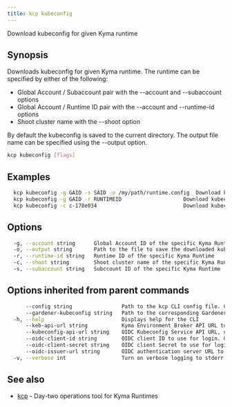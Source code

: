 ```yaml
---
title: kcp kubeconfig
---
```

Download kubeconfig for given Kyma runtime

## Synopsis

Downloads kubeconfig for given Kyma runtime.
The runtime can be specified by either of the following:
  - Global Account / Subaccount pair with the --account and --subaccount options
  - Global Account / Runtime ID pair with the --account and --runtime-id options
  - Shoot cluster name with the --shoot option

By default the kubeconfig is saved to the current directory. The output file name can be specified using the --output option.

```bash
kcp kubeconfig [flags]
```

## Examples

```bash
  kcp kubeconfig -g GAID -s SAID -o /my/path/runtime.config  Download kubeconfig using Global Account ID and Subaccount ID
  kcp kubeconfig -g GAID -r RUNTIMEID                    Download kubeconfig using Global Account ID and Runtime ID
  kcp kubeconfig -c c-178e034                            Download kubeconfig using Shoot cluster name
```

## Options

```bash
  -g, --account string      Global Account ID of the specific Kyma Runtime
  -o, --output string       Path to the file to save the downloaded kubeconfig to. Defaults to <CLUSTER NAME>.yaml in the current directory if not specified.
  -r, --runtime-id string   Runtime ID of the specific Kyma Runtime
  -c, --shoot string        Shoot cluster name of the specific Kyma Runtime
  -s, --subaccount string   Subccount ID of the specific Kyma Runtime
```

## Options inherited from parent commands

```bash
      --config string                Path to the kcp CLI config file. Can also be set via the KCPCONFIG environment variable. Defaults to $HOME/.kcp/config.yaml
      --gardener-kubeconfig string   Path to the corresponding Gardener project kubeconfig file which have permissions to list/get shoots. Can also be set via the KCP_GARDENER_KUBECONFIG environment variable
  -h, --help                         Displays help for the CLI
      --keb-api-url string           Kyma Environment Broker API URL to use for all commands. Can also be set via the KCP_KEB_API_URL environment variable
      --kubeconfig-api-url string    OIDC Kubeconfig Service API URL, used by the kcp kubeconfig and taskrun commands. Can also be set via the KCP_KUBECONFIG_API_URL environment variable
      --oidc-client-id string        OIDC client ID to use for login. Can also be set via the KCP_OIDC_CLIENT_ID environment variable
      --oidc-client-secret string    OIDC client Secret to use for login. Can also be set via the KCP_OIDC_CLIENT_SECRET environment variable
      --oidc-issuer-url string       OIDC authentication server URL to use for login. Can also be set the KCP_OIDC_ISSUER_URL environment variable
  -v, --verbose int                  Turn on verbose logging to stderr. Valid values: 0 (default) - 3 (maximum verbosity)
```

## See also

* [kcp](kcp.md)	 - Day-two operations tool for Kyma Runtimes

